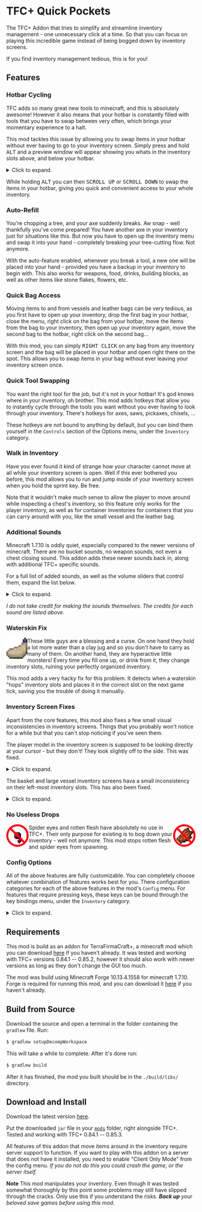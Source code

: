 # TFC+ Quick Pockets

The TFC+ Addon that tries to simplify and streamline inventory management - one unnecessary click at a time. So that you can focus on playing this incredible game instead of being bogged down by inventory screens.

If you find inventory management tedious, this is for you!

## Features

### Hotbar Cycling

TFC adds so many great new tools to minecraft, and this is absolutely awesome! However it also means that your hotbar is constantly filled with tools that you have to swap between very often, which brings your momentary experience to a halt.

This mod tackles this issue by allowing you to swap items in your hotbar without ever having to go to your inventory screen. Simply press and hold <kbd>ALT</kbd> and a preview window will appear showing you whats in the inventory slots above, and below your hotbar.

<details>
  <summary>Click to expand.</summary>
  <p align="center">
    <img src="screenshots/hotbar.png">
  </p>
</details>  

While holding <kbd>ALT</kbd> you can then <kbd>SCROLL UP</kbd> or <kbd>SCROLL DOWN</kbd> to swap the items in your hotbar, giving you quick and convenient access to your whole inventory.

### Auto-Refill

You're chopping a tree, and your axe suddenly breaks. Aw snap - well thankfully you've come prepared! You have another axe in your inventory just for situations like this. But now you have to open up the inventory menu and swap it into your hand - completely breaking your tree-cutting flow. Not anymore.

With the auto-feature enabled, whenever you break a tool, a new one will be placed into your hand - provided you have a backup in your inventory to begin with. This also works for weapons, food, drinks, building blocks, as well as other items like stone flakes, flowers, etc.

### Quick Bag Access

Moving items to and from vessels and leather bags can be very tedious, as you first have to open up your inventory, drop the first bag in your hotbar, close the menu, right click on the bag from your hotbar, move the items from the bag to your inventory, then open up your inventory again, move the second bag to the hotbar, right click on the second bag...

With this mod, you can simply <kbd>RIGHT CLICK</kbd> on any bag from any inventory screen and the bag will be placed in your hotbar and open right there on the spot. This allows you to swap items in your bag without ever leaving your inventory screen once.

### Quick Tool Swapping

You want the right tool for the job, but it's not in your hotbar! It's god knows where in your inventory, oh brother. This mod adds hotkeys that allow you to instantly cycle through the tools you want without you ever having to look through your inventory. There's hotkeys for axes, saws, pickaxes, chisels, ...

These hotkeys are not bound to anything by default, but you can bind them yourself in the `Controls` section of the Options menu, under the `Inventory` category. 

### Walk in Inventory

Have you ever found it kind of strange how your character cannot move at all while your inventory screen is open. Well if this ever bothered you before, this mod allows you to run and jump inside of your inventory screen when you hold the sprint key. Be free.

Note that it wouldn't make much sense to allow the player to move around while inspecting a chest's inventory, so this feature only works for the player inventory, as well as for container inventories for containers that you can carry around with you, like the small vessel and the leather bag.

### Additional Sounds

Minecraft 1.7.10 is oddly quiet, especially compared to the newer versions of minecraft. There are no bucket sounds, no weapon sounds, not even a chest closing sound. This addon adds these newer sounds back in, along with additional TFC+ specific sounds. 

For a full list of added sounds, as well as the volume sliders that control them, expand the list below.

<details>
  <summary>Click to expand.</summary>
 
|sound|variants|when it plays|volume slider|source|
|:--- |:------:|:------------|:-----------:|:----:|
|attack-axe|3|when dealing damage with an axe|Players|[Minecraft](https://minecraft.gamepedia.com/Sword#Sounds)|
|attack-mace|4|when dealing damage with a mace|Players|[Minecraft](https://minecraft.gamepedia.com/Sword#Sounds)|
|attack-sword|7|when dealing damage with a sword|Players|[Minecraft](https://minecraft.gamepedia.com/Sword#Sounds)|
|attack-strong|5|when dealing damage with a tool|Players|[Minecraft](https://minecraft.gamepedia.com/Sword#Sounds)|
|attack-weak|4|when dealing damage with anything except the above|Players|[Minecraft](https://minecraft.gamepedia.com/Sword#Sounds)|
|bag-open|2|when changing hotbar slots, opening player inventory, or cycling through hotbar rows|Players|[MAtmos](https://www.curseforge.com/minecraft/mc-mods/matmos)|
|barrel-seal|1|when sealing a barrel|Blocks|[Minecraft](https://minecraft.gamepedia.com/Barrel#Sounds)|
|barrel-unseal|2|when unsealing a barrel|Blocks|[Minecraft](https://minecraft.gamepedia.com/Barrel#Sounds)|
|beehive-close|1|when closing a beehive's inventory|Blocks|[Minecraft](https://minecraft.gamepedia.com/Beehive#Sounds)|
|beehive-drip|6|when taking honey from a beehive|Blocks|[Minecraft](https://minecraft.gamepedia.com/Beehive#Sounds)|
|beehive-open|1|when opening a beehive's inventory|Blocks|[Minecraft](https://minecraft.gamepedia.com/Beehive#Sounds)|
|bow-nock|1|when charging the bow|Players|[MAtmos](https://www.curseforge.com/minecraft/mc-mods/matmos)|
|bucket-empty|3|when emptying a bucket|Blocks|[Minecraft](https://minecraft.gamepedia.com/Bucket#Sounds)|
|bucket-empty-viscous|3|when emptying a bucket with a viscous fluid such as pitch|Blocks|[Minecraft](https://minecraft.gamepedia.com/Bucket#Sounds)|
|bucket-fill|3|when filling a bucket|Blocks|[Minecraft](https://minecraft.gamepedia.com/Bucket#Sounds)|
|bucket-fill-viscous|3|when filling a bucket with a viscous fluid such as pitch|Blocks|[Minecraft](https://minecraft.gamepedia.com/Bucket#Sounds)|
|chest-close|3|when closing a chest|Blocks|[Minecraft](https://minecraft.gamepedia.com/Chest#Sounds)|
|cow-milk|3|when miling a cow|Blocks|[Minecraft](https://minecraft.gamepedia.com/Bucket#Sounds)|
|fire-crackle|6|when near a lit fire pit|Blocks|[Minecraft](https://minecraft.gamepedia.com/Campfire#Sounds)|
|fluid-empty|2|when emptying a barrel|Blocks|[Minecraft](https://minecraft.gamepedia.com/Bucket#Sounds)|
|fluid-empty-viscous|1|when emptying a barrel full of viscous fluid such as pitch|Blocks|[Minecraft](https://minecraft.gamepedia.com/Bucket#Sounds)|
|fluid-soak|3|when placing an item in a barrel full of liquid|Blocks|[Minecraft](https://minecraft.gamepedia.com/Bucket#Sounds)|
|fluid-soak-viscous|2|when placing an item in a barrel full of a viscous liquid|Blocks|[Minecraft](https://minecraft.gamepedia.com/Bucket#Sounds)|
|fluid-unsoak|3|when taking an item from a barrel full of liquid|Blocks|[Minecraft](https://minecraft.gamepedia.com/Bucket#Sounds)|
|fluid-unsoak-viscous|3|when taking an item from a barrel full of a viscous liquid|Blocks|[Minecraft](https://minecraft.gamepedia.com/Bucket#Sounds)|
|large-vessel-seal|1|when sealing a large vessel|Blocks|[freesound.org](https://freesound.org/people/ahill86/sounds/206145/)|
|large-vessel-unseal|1|when unsealing a large vessel|Blocks|[freesound.org](https://freesound.org/people/ahill86/sounds/206145/)|
|leash-break|3|when a lead/rope breaks|Blocks|[Minecraft](https://minecraft.gamepedia.com/Lead#Sounds)|
|leash-place|3|when attaching a lead/rope to a fence|Blocks|[Minecraft](https://minecraft.gamepedia.com/Lead#Sounds)|

</details>

_I do not take credit for making the sounds themselves. The credits for each sound are listed above._

### Waterskin Fix

<p align="left">
  <img align="left" width="56" height="56" src="screenshots/waterskin.png">
  
  These little guys are a blessing and a curse. On one hand they hold a lot more water than a clay jug and so you don't have to carry as many of them. On another hand, they are hyperactive little monsters! Every time you fill one up, or drink from it, they change inventory slots, ruining your perfectly organized inventory.
</p>

This mod adds a very hacky fix for this problem. It detects when a waterskin "hops" inventory slots and places it in the correct slot on the next game tick, saving you the trouble of doing it manually.

### Inventory Screen Fixes

Apart from the core features, this mod also fixes a few small visual inconsistencies in inventory screens. Things that you probably won't notice for a while but that you can't stop noticing if you've seen them.

The player model in the inventory screen is supposed to be looking directly at your cursor - but they don't! They look slightly off to the side. This was fixed.

<details>
  <summary>Click to expand.</summary>
  <p align="center">
    <img width="796" height="274" src="screenshots/player-stare.png">
  </p>
</details>

The basket and large vessel inventory screens hava a small inconsistency on their left-most inventory slots. This has also been fixed.

<details>
  <summary>Click to expand.</summary>
  <p align="center">
    <img width="796" height="172" src="screenshots/gui-fixes.png">
  </p>
</details>

### No Useless Drops

<p align="left">
  <img align="left" width="60" height="60" src="screenshots/spider-eye.png">
  <img align="right" width="60" height="60" src="screenshots/rotten-flesh.png">
  
  Spider eyes and rotten flesh have absolutely no use in TFC+. Their only purpose for existing is to bog down your inventory - well not anymore. This mod stops rotten flesh and spider eyes from spawning.
</p>

### Config Options

All of the above features are fully customizable. You can completely choose whatever combination of features works best for you. There configuration categories for each of the above features in the mod's `Config` menu. For features that require pressing keys, these keys can be bound through the key bindings menu, under the `Inventory` category.

<details>
  <summary>Click to expand.</summary>
  <p align="center">
    <img src="screenshots/config.png">
  </p>
</details>

## Requirements

This mod is build as an addon for TerraFirmaCraft+, a minecraft mod which you can download [here](https://www.curseforge.com/minecraft/mc-mods/terrafirmacraftplus/files) if you haven't already. It was tested and working with TFC+ versions 0.84.1 -- 0.85.2, however it should also work with newer versions as long as they don't change the GUI too much.

The mod was build using Minecraft Forge 10.13.4.1558 for minecraft 1.7.10. Forge is required for running this mod, and you can download it [here](http://files.minecraftforge.net/maven/net/minecraftforge/forge/index_1.7.10.html) if you haven't already.

## Build from Source

Download the source and open a terminal in the folder containing the `gradlew` file. Run:

```bash
$ gradlew setupDecompWorkspace
```

This will take a while to complete. After it's done run:

```bash
$ gradlew build
```

After it has finished, the mod you built should be in the `./build/libs/` directory.

## Download and Install

Download the latest version [here](https://github.com/blat-blatnik/TFC-Quick-Pockets/releases). 

Put the downloaded `jar` file in your [`mods`](https://gaming.stackexchange.com/questions/151317/where-is-the-mod-folder) folder, right alongside TFC+. Tested and working with TFC+ 0.84.1 -- 0.85.3. 

All features of this addon that move items around in the inventory require server support to function. If you want to play with this addon on a server that does not have it installed, you need to enable "Client Only Mode" from the config menu. _If you do not do this you could crash the game, or the server itself._

**Note** This mod manipulates your inventory. Even though it was tested somewhat thoroughly by this point some problems may still have slipped through the cracks. Only use this if you understand the risks. _**Back up** your beloved save games before using this mod_.
